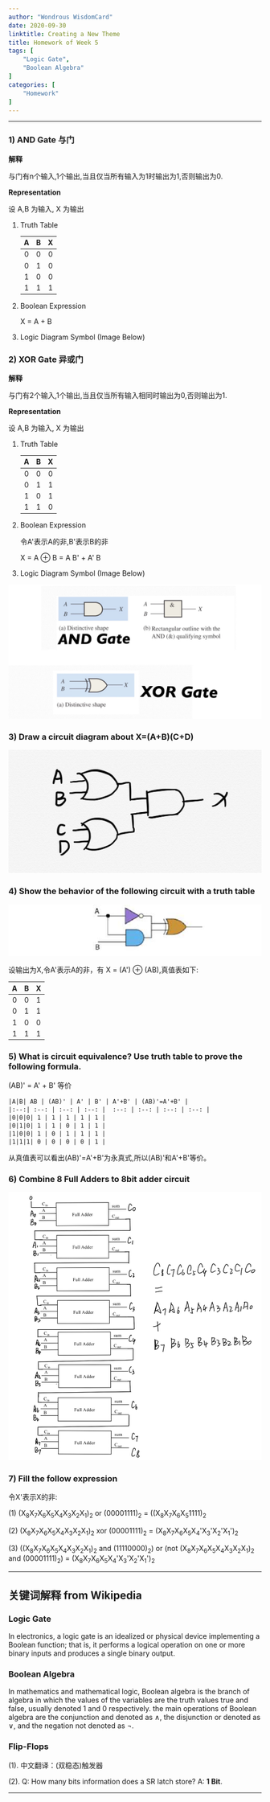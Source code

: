 ```yaml
---
author: "Wondrous WisdomCard"
date: 2020-09-30
linktitle: Creating a New Theme
title: Homework of Week 5
tags: [  
    "Logic Gate",
    "Boolean Algebra"
]
categories: [
    "Homework"
]
---
```



---

### 1) AND Gate 与门

**解释**

与门有n个输入,1个输出,当且仅当所有输入为1时输出为1,否则输出为0.

**Representation** 

设 A,B 为输入, X 为输出
1. Truth Table 

    |  A   |  B   |  X   |
    | :--: | :--: | :--: |
    |  0   |  0   |  0   |
    |  0   |  1   |  0   |
    |  1   |  0   |  0   |
    |  1   |  1   |  1   |

2. Boolean Expression
    
    X = A + B

3. Logic Diagram Symbol (Image Below)

### 2) XOR Gate 异或门

**解释**

与门有2个输入,1个输出,当且仅当所有输入相同时输出为0,否则输出为1.

**Representation** 

设 A,B 为输入, X 为输出
1. Truth Table 

    |  A   |  B   |  X   |
    | :--: | :--: | :--: |
    |  0   |  0   |  0   |
    |  0   |  1   |  1   |
    |  1   |  0   |  1   |
    |  1   |  1   |  0   |

2. Boolean Expression

    令A'表示A的非,B'表示B的非

    X = A ⊕ B = A B' + A' B

3. Logic Diagram Symbol (Image Below)

![1](../../images/homework5/1.jpg)

### 3) Draw a circuit diagram about X=(A+B)(C+D)

![2](../../images/homework5/2.jpg)

### 4)  Show the behavior of the following circuit with a truth table

![3](../../images/homework5/3.png)

设输出为X,令A'表示A的非，有 X = (A') ⊕ (AB),真值表如下:

|  A   |  B   |  X   |
| :--: | :--: | :--: |
|  0   |  0   |  1   |
|  0   |  1   |  1   |
|  1   |  0   |  0   |
|  1   |  1   |  1   |

### 5) What is circuit equivalence? Use truth table to prove the following formula. 

(AB)' = A' + B' 等价

    |A|B| AB | (AB)' | A' | B' | A'+B' | (AB)'=A'+B' |
    |:--:| :--: | :--: | :--: |  :--: | :--: | :--: | :--: |
    |0|0|0| 1 | 1 | 1 | 1 | 1 |
    |0|1|0| 1 | 1 | 0 | 1 | 1 |
    |1|0|0| 1 | 0 | 1 | 1 | 1 |
    |1|1|1| 0 | 0 | 0 | 0 | 1 |
    
从真值表可以看出(AB)'=A'+B'为永真式,所以(AB)'和A'+B'等价。

### 6)  Combine 8 Full Adders to 8bit adder circuit

![4](../../images/homework5/4.jpg)

### 7) Fill the follow expression 

令X'表示X的非:

(1) (X<sub>8</sub>X<sub>7</sub>X<sub>6</sub>X<sub>5</sub>X<sub>4</sub>X<sub>3</sub>X<sub>2</sub>X<sub>1</sub>)<sub>2</sub> or (00001111)<sub>2</sub> = ((X<sub>8</sub>X<sub>7</sub>X<sub>6</sub>X<sub>5</sub>1111)<sub>2</sub>

(2) (X<sub>8</sub>X<sub>7</sub>X<sub>6</sub>X<sub>5</sub>X<sub>4</sub>X<sub>3</sub>X<sub>2</sub>X<sub>1</sub>)<sub>2</sub> xor (00001111)<sub>2</sub> = (X<sub>8</sub>X<sub>7</sub>X<sub>6</sub>X<sub>5</sub>X<sub>4</sub>'X<sub>3</sub>'X<sub>2</sub>'X<sub>1</sub>')<sub>2</sub>

(3) ((X<sub>8</sub>X<sub>7</sub>X<sub>6</sub>X<sub>5</sub>X<sub>4</sub>X<sub>3</sub>X<sub>2</sub>X<sub>1</sub>)<sub>2</sub> and (11110000)<sub>2</sub>)
or (not (X<sub>8</sub>X<sub>7</sub>X<sub>6</sub>X<sub>5</sub>X<sub>4</sub>X<sub>3</sub>X<sub>2</sub>X<sub>1</sub>)<sub>2</sub> and (00001111)<sub>2</sub>) = (X<sub>8</sub>X<sub>7</sub>X<sub>6</sub>X<sub>5</sub>X<sub>4</sub>'X<sub>3</sub>'X<sub>2</sub>'X<sub>1</sub>')<sub>2</sub>

---

## 关键词解释 from Wikipedia

### Logic Gate

In electronics, a logic gate is an idealized or physical device implementing a Boolean function; that is, it performs a logical operation on one or more binary inputs and produces a single binary output. 

### Boolean Algebra

In mathematics and mathematical logic, Boolean algebra is the branch of algebra in which the values of the variables are the truth values true and false, usually denoted 1 and 0 respectively. the main operations of Boolean algebra are the conjunction and denoted as ∧, the disjunction or denoted as ∨, and the negation not denoted as ¬.

### Flip-Flops

(1). 中文翻译：(双稳态)触发器

(2). Q: How many bits information does a SR latch store? A: **1 Bit**.

--- 
